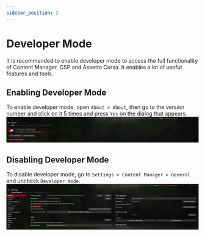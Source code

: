 ```yaml
---
sidebar_position: 2
---
```


# Developer Mode

It is recommended to enable developer mode to access the full functionality of Content Manager, CSP and Assetto Corsa. It enables a lot of useful features and tools.

## Enabling Developer Mode

To enable developer mode, open `About > About`, then go to the version number and click on it 5 times and press `Yes` on the dialog that appears.  
![Enabling Developer Mode](./img/cmdevon.png)

## Disabling Developer Mode

To disable developer mode, go to `Settings > Content Manager > General` and uncheck `Developer mode`.
![Disabling Developer Mode](./img/cmdevoff.png)
